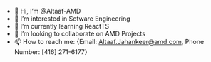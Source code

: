 - 👋 Hi, I’m @Altaaf-AMD
- 👀 I’m interested in Sotware Engineering
- 🌱 I’m currently learning ReactTS
- 💞️ I’m looking to collaborate on AMD Projects
- 📫 How to reach me: {Email: Altaaf.Jahankeer@amd.com, Phone Number: [416] 271-6177}

<!---
Altaaf-AMD/Altaaf-AMD is a ✨ special ✨ repository because its `README.md` (this file) appears on your GitHub profile.
You can click the Preview link to take a look at your changes.
--->
